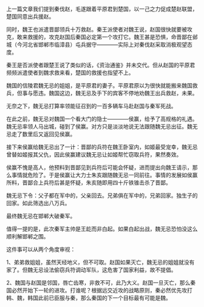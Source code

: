 上一篇文章我们提到秦伐赵，毛遂跟着平原君到楚国，以一己之力促成楚赵联盟，楚国同意出兵援赵。

同时，魏王也派遣晋鄙领兵十万救赵。秦王派使者对魏王说，赵国很快就要被攻克，敢来救援的，攻克赵国后秦国必定第一个攻打它。魏王甚是恐惧，命晋鄙在邺城（今河北省邯郸市临漳县）屯兵据守————实际上对秦伐赵采取消极观望态度。

秦王是否派使者跟楚王说了类似的话，《资治通鉴》并未交代。但从赵国的平原君频频派遣使者到魏求救来看，楚国的救援也指望不上。

魏国的信陵君魏无忌的姐姐，是平原君的妻子。平原君原以为很快就能搬来魏国救兵，但事与愿违。魏国这边，魏无忌及手下的宾客不停地劝魏王出兵救赵，未果。

无奈之下，魏无忌打算率领能征召到的一百多辆车马赴赵国与秦军死战。

在此之前，魏无忌对魏国一个看大门的隐士————侯赢，给予了高规格的礼遇。魏无忌率领人马出城，碰到了侯赢。对方只是淡淡地说无法跟随魏无忌出征。魏无忌走了数里后又返回见侯赢。

接下来侯赢给魏无忌出了一计：晋鄙的兵符在魏王卧室内，如姬最受宠幸，魏无忌曾替如姬报其父仇，因此侯赢建议魏无忌让如姬帮忙窃取兵符，果然奏效。

侯赢不愧是高人，他预料到晋鄙见到兵符后可能会怀疑，进而提出向魏王请示，那么事情就危险了。于是侯赢让大力士朱亥跟随魏无忌一同前往。事情的发展如侯赢所料，晋鄙合上兵符后甚是怀疑，朱亥随即用四十斤铁锥击杀了晋鄙。

魏无忌下令：父子都在军中的，父亲回去。兄弟俱在军中的，兄弟回家。独生子的回家。如此筛选出八万兵。

最终魏无忌在邯郸大破秦军。

值得一提的是，此次秦军主帅是王龁而非白起。如果白起出战，魏无忌恐怕没这么顺利解邯郸之围。

这件事可以从两个角度审视：

1、弟弟救姐姐，虽然天经地义，但不可取。赵国如果灭亡，魏无忌的姐姐就没有家了。但魏无忌设法偷窃兵符调动军队，这危害了国家利益，故不提倡。

2、魏国与赵国是邻国，唇亡齿寒，非救不可，此乃大义。赵国一旦灭亡，那么秦国必然开始下一轮的进攻。打谁呢？根据远交近攻的战略原则，秦必然优先攻打韩、魏，韩国此前已臣服与秦，那么秦国的下一个目标最有可能是魏。


